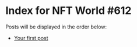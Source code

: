 # Index for NFT World #612
Posts will be displayed in the order below:

- [Your first post](./001-first.md)

